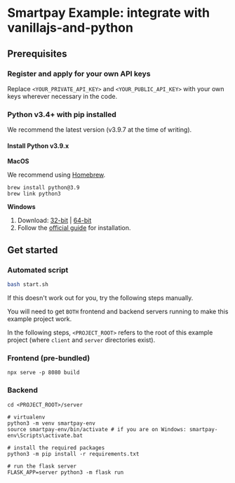 # Smartpay Example: integrate with vanillajs-and-python

## Prerequisites

### Register and apply for your own API keys

Replace `<YOUR_PRIVATE_API_KEY>` and `<YOUR_PUBLIC_API_KEY>` with your own keys wherever necessary in the code.

### Python v3.4+ with pip installed

We recommend the latest version (v3.9.7 at the time of writing).

#### Install Python v3.9.x

**MacOS**

We recommend using [Homebrew](https://brew.sh/).

```shell
brew install python@3.9
brew link python3
```

**Windows**

1. Download: [32-bit](https://www.python.org/ftp/python/3.9.7/python-3.9.7.exe) | [64-bit](https://www.python.org/ftp/python/3.9.7/python-3.9.7-amd64.exe)
2. Follow the [official guide](https://docs.python.org/3/using/windows.html) for installation.

## Get started

### Automated script

```bash
bash start.sh
```

If this doesn't work out for you, try the following steps manually.

You will need to get `BOTH` frontend and backend servers running to make this example project work.

In the following steps, `<PROJECT_ROOT>` refers to the root of this example project (where `client` and `server` directories exist).

### Frontend (pre-bundled)

```shell
npx serve -p 8080 build
```

### Backend

```shell
cd <PROJECT_ROOT>/server

# virtualenv
python3 -m venv smartpay-env
source smartpay-env/bin/activate # if you are on Windows: smartpay-env\Scripts\activate.bat

# install the required packages
python3 -m pip install -r requirements.txt

# run the flask server
FLASK_APP=server python3 -m flask run
```
